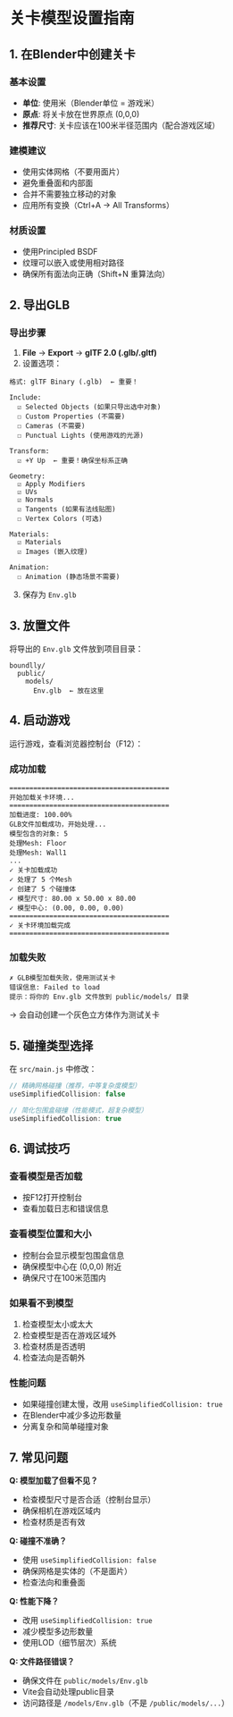 # 关卡模型设置指南

## 1. 在Blender中创建关卡

### 基本设置
- **单位**: 使用米（Blender单位 = 游戏米）
- **原点**: 将关卡放在世界原点 (0,0,0)
- **推荐尺寸**: 关卡应该在100米半径范围内（配合游戏区域）

### 建模建议
- 使用实体网格（不要用面片）
- 避免重叠面和内部面
- 合并不需要独立移动的对象
- 应用所有变换（Ctrl+A → All Transforms）

### 材质设置
- 使用Principled BSDF
- 纹理可以嵌入或使用相对路径
- 确保所有面法向正确（Shift+N 重算法向）

## 2. 导出GLB

### 导出步骤
1. **File** → **Export** → **glTF 2.0 (.glb/.gltf)**
2. 设置选项：

```
格式: glTF Binary (.glb)  ← 重要！

Include:
  ☑ Selected Objects (如果只导出选中对象)
  ☐ Custom Properties (不需要)
  ☐ Cameras (不需要)
  ☐ Punctual Lights (使用游戏的光源)

Transform:
  ☑ +Y Up  ← 重要！确保坐标系正确

Geometry:
  ☑ Apply Modifiers
  ☑ UVs
  ☑ Normals
  ☑ Tangents (如果有法线贴图)
  ☐ Vertex Colors (可选)

Materials:
  ☑ Materials
  ☑ Images (嵌入纹理)

Animation:
  ☐ Animation (静态场景不需要)
```

3. 保存为 `Env.glb`

## 3. 放置文件

将导出的 `Env.glb` 文件放到项目目录：

```
boundlly/
  public/
    models/
      Env.glb  ← 放在这里
```

## 4. 启动游戏

运行游戏，查看浏览器控制台（F12）：

### 成功加载
```
========================================
开始加载关卡环境...
========================================
加载进度: 100.00%
GLB文件加载成功，开始处理...
模型包含的对象: 5
处理Mesh: Floor
处理Mesh: Wall1
...
✓ 关卡加载成功
✓ 处理了 5 个Mesh
✓ 创建了 5 个碰撞体
✓ 模型尺寸: 80.00 x 50.00 x 80.00
✓ 模型中心: (0.00, 0.00, 0.00)
========================================
✓ 关卡环境加载完成
========================================
```

### 加载失败
```
✗ GLB模型加载失败，使用测试关卡
错误信息: Failed to load
提示：将你的 Env.glb 文件放到 public/models/ 目录
```
→ 会自动创建一个灰色立方体作为测试关卡

## 5. 碰撞类型选择

在 `src/main.js` 中修改：

```javascript
// 精确网格碰撞（推荐，中等复杂度模型）
useSimplifiedCollision: false

// 简化包围盒碰撞（性能模式，超复杂模型）
useSimplifiedCollision: true
```

## 6. 调试技巧

### 查看模型是否加载
- 按F12打开控制台
- 查看加载日志和错误信息

### 查看模型位置和大小
- 控制台会显示模型包围盒信息
- 确保模型中心在 (0,0,0) 附近
- 确保尺寸在100米范围内

### 如果看不到模型
1. 检查模型太小或太大
2. 检查模型是否在游戏区域外
3. 检查材质是否透明
4. 检查法向是否朝外

### 性能问题
- 如果碰撞创建太慢，改用 `useSimplifiedCollision: true`
- 在Blender中减少多边形数量
- 分离复杂和简单碰撞对象

## 7. 常见问题

**Q: 模型加载了但看不见？**
- 检查模型尺寸是否合适（控制台显示）
- 确保相机在游戏区域内
- 检查材质是否有效

**Q: 碰撞不准确？**
- 使用 `useSimplifiedCollision: false`
- 确保网格是实体的（不是面片）
- 检查法向和重叠面

**Q: 性能下降？**
- 改用 `useSimplifiedCollision: true`
- 减少模型多边形数量
- 使用LOD（细节层次）系统

**Q: 文件路径错误？**
- 确保文件在 `public/models/Env.glb`
- Vite会自动处理public目录
- 访问路径是 `/models/Env.glb`（不是 `/public/models/...`）

